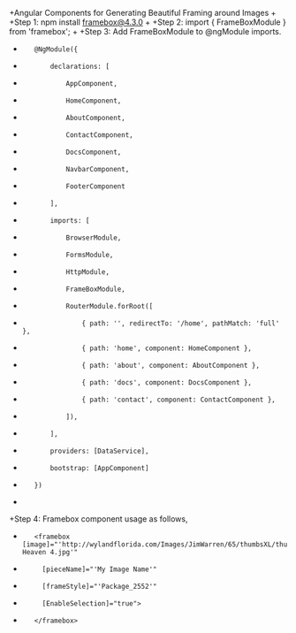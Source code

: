+Angular Components for Generating Beautiful Framing around Images
 +
 +Step 1: npm install framebox@4.3.0
 +
 +Step 2: import { FrameBoxModule } from 'framebox';
 +
 +Step 3: Add FrameBoxModule to @ngModule imports.
 +        @NgModule({
 +            declarations: [
 +                AppComponent,
 +                HomeComponent,
 +                AboutComponent,
 +                ContactComponent,
 +                DocsComponent,
 +                NavbarComponent,
 +                FooterComponent
 +            ],
 +            imports: [
 +                BrowserModule,
 +                FormsModule,
 +                HttpModule,
 +                FrameBoxModule,
 +                RouterModule.forRoot([
 +                    { path: '', redirectTo: '/home', pathMatch: 'full' },
 +                    { path: 'home', component: HomeComponent },
 +                    { path: 'about', component: AboutComponent },
 +                    { path: 'docs', component: DocsComponent },
 +                    { path: 'contact', component: ContactComponent },
 +                ]),
 +            ],
 +            providers: [DataService],
 +            bootstrap: [AppComponent]
 +        })
 +        
 +Step 4: Framebox component usage as follows,
 +        <framebox [image]="'http://wylandflorida.com/Images/JimWarren/65/thumbsXL/thumb_Dog Heaven 4.jpg'"
 +          [pieceName]="'My Image Name'"
 +          [frameStyle]="'Package_2552'"
 +          [EnableSelection]="true">
 +        </framebox>
